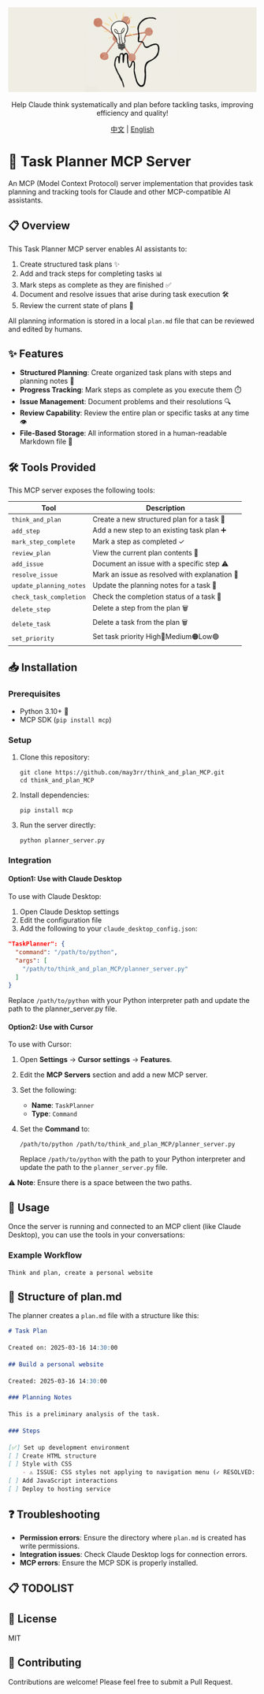 <div style="text-align: center;">
    <img src="img/asset.jpg" alt="展示图片">
    <p>Help Claude think systematically and plan before tackling tasks, improving efficiency and quality!</p>
    <p>
        <a href="README_zh.md">中文</a> | <a href="README.md">English</a>
    </p>
</div>

# 📝 Task Planner MCP Server

An MCP (Model Context Protocol) server implementation that provides task planning and tracking tools for Claude and other MCP-compatible AI assistants.

## 📋 Overview

This Task Planner MCP server enables AI assistants to:

1. Create structured task plans ✨
2. Add and track steps for completing tasks 📊
3. Mark steps as complete as they are finished ✅
4. Document and resolve issues that arise during task execution 🛠️
5. Review the current state of plans 👀

All planning information is stored in a local `plan.md` file that can be reviewed and edited by humans.

## ✨ Features

- **Structured Planning**: Create organized task plans with steps and planning notes 📑
- **Progress Tracking**: Mark steps as complete as you execute them ⏱️
- **Issue Management**: Document problems and their resolutions 🔍
- **Review Capability**: Review the entire plan or specific tasks at any time 👁️
- **File-Based Storage**: All information stored in a human-readable Markdown file 📁

## 🛠️ Tools Provided

This MCP server exposes the following tools:

| Tool | Description |
|------|-------------|
| `think_and_plan` | Create a new structured plan for a task 🧠 |
| `add_step` | Add a new step to an existing task plan ➕ |
| `mark_step_complete` | Mark a step as completed ✓ |
| `review_plan` | View the current plan contents 📖 |
| `add_issue` | Document an issue with a specific step ⚠️ |
| `resolve_issue` | Mark an issue as resolved with explanation 🎯 |
| `update_planning_notes` | Update the planning notes for a task 📝 |
| `check_task_completion` | Check the completion status of a task 🔄 |
| `delete_step` | Delete a step from the plan 🗑️ |
| `delete_task` | Delete a task from the plan 🗑️ |
| `set_priority` |Set task priority High🔴Medium🟠Low🟢|

## 📥 Installation

### Prerequisites

- Python 3.10+ 🐍
- MCP SDK (`pip install mcp`)

### Setup

1. Clone this repository:
   ```
   git clone https://github.com/may3rr/think_and_plan_MCP.git
   cd think_and_plan_MCP
   ```

2. Install dependencies:
   ```
   pip install mcp
   ```

3. Run the server directly:
   ```
   python planner_server.py
   ```

### Integration
#### Option1: Use with Claude Desktop
To use with Claude Desktop:

1. Open Claude Desktop settings
2. Edit the configuration file
3. Add the following to your `claude_desktop_config.json`:

```json
"TaskPlanner": {
  "command": "/path/to/python",
  "args": [
    "/path/to/think_and_plan_MCP/planner_server.py"
  ]
}
```

Replace `/path/to/python` with your Python interpreter path and update the path to the planner_server.py file.
#### Option2: Use with Cursor
To use with Cursor:

1. Open **Settings** -> **Cursor settings** -> **Features**.
2. Edit the **MCP Servers** section and add a new MCP server.
3. Set the following:
   - **Name**: `TaskPlanner`
   - **Type**: `Command`
4. Set the **Command** to:
   ```
   /path/to/python /path/to/think_and_plan_MCP/planner_server.py
   ```

   Replace `/path/to/python` with the path to your Python interpreter and update the path to the `planner_server.py` file.

⚠️ **Note**: Ensure there is a space between the two paths.

## 🚀 Usage

Once the server is running and connected to an MCP client (like Claude Desktop), you can use the tools in your conversations:

### Example Workflow
```
Think and plan, create a personal website
```

## 📄 Structure of plan.md

The planner creates a `plan.md` file with a structure like this:

```markdown
# Task Plan

Created on: 2025-03-16 14:30:00

## Build a personal website

Created: 2025-03-16 14:30:00

### Planning Notes

This is a preliminary analysis of the task.

### Steps

[✅] Set up development environment
[ ] Create HTML structure
[ ] Style with CSS
    - ⚠️ ISSUE: CSS styles not applying to navigation menu (✓ RESOLVED: Fixed by correcting CSS selector specificity)
[ ] Add JavaScript interactions
[ ] Deploy to hosting service
```

## ❓ Troubleshooting

- **Permission errors**: Ensure the directory where `plan.md` is created has write permissions.
- **Integration issues**: Check Claude Desktop logs for connection errors.
- **MCP errors**: Ensure the MCP SDK is properly installed.

## 📋 TODOLIST

## 📜 License

MIT

## 🤝 Contributing

Contributions are welcome! Please feel free to submit a Pull Request.
